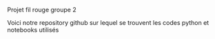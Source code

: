 Projet fil rouge groupe 2

Voici notre repository github sur lequel se trouvent les codes python et notebooks utilisés
